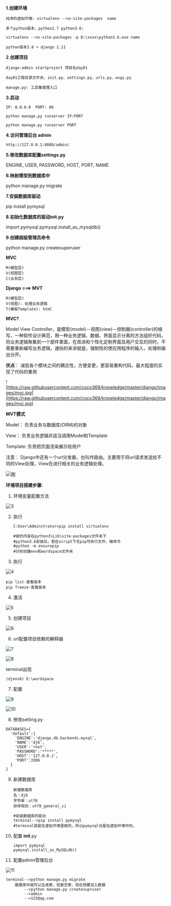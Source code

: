 
**1.创建环境**

```
纯净的虚拟环境: virtualenv --no-site-packages  name

多个python版本，python2.7 python3.6:

virtualenv --no-site-packages -p D:\xxxx\python3.6.exe name

python版本3.6 + django 1.11

```


**2.创建项目**

```
django-admin startproject 项目名day01	

day01工程目录文件夹，init.py、settings.py、urls.py、wsgi.py

manage.py: 工具集管理入口

```


**3.启动**

```
IP: 0.0.0.0  PORT: 80

python manage.py runserver IP:PORT

python manage.py runserver PORT

```


**4.访问管理后台 admin**

```
http://127.0.0.1:8080/admin/
```

**5.修改数据库配置settings.py**

ENGINE, USER, PASSWORD, HOST, PORT, NAME

**6.映射模型到数据库中**

python manage.py migrate

**7.安装数据库驱动**

pip install pymysql

**8.初始化数据库的驱动init.py**

import pymysql
pymysql.install_as_mysqldb()

**9.创建超级管理员命令**

python manage.py createsuperuser



**MVC**

```
M(模型层)
V(视图层)
C(业务层)
```

**Django ===> MVT**

```
M(模型层)
V(视图): 处理业务逻辑
T(模板Template): html
```


**MVC?**

Model View  Controller，是模型(model)－视图(view)－控制器(controller)的缩写，一种软件设计典范，用一种业务逻辑、数据、界面显示分离的方法组织代码，将业务逻辑聚集到一个部件里面，在改进和个性化定制界面及用户交互的同时，不需要重新编写业务逻辑，通俗的来讲就是，强制性的使应用程序的输入，处理和输出分开。

**优点**：
减低各个模块之间的耦合性，方便变更，更容易重构代码，最大程度的实现了代码的重用



![https://raw.githubusercontent.com/coco369/knowledge/master/django/images/mvc.jpg](https://raw.githubusercontent.com/coco369/knowledge/master/django/images/mvc.jpg)



**MVT模式**

Model： 负责业务与数据库(ORM)的对象

View： 负责业务逻辑并适当调用Model和Template

Template: 负责把页面渲染展示给用户

注意： Django中还有一个url分发器，也叫作路由。主要用于将url请求发送给不同的View处理，View在进行相关的业务逻辑处理。





![图](https://github.com/coco369/knowledge/raw/master/django/images/mvc_request_response.png)





**环境项目搭建步骤:**

1.  环境变量配置方法

![3](../../../image/3.png)



2. 执行

   ```
   C:User\Adminstrator>pip install virtualenv

   #装的内容在python3\Lib\site-packages文件夹下
   #python3.6安装后，若在script下无pip可执行文件，输命令
   #python -m ensurepip
   #分别创建env和wordspace文件夹
   ```

3. 执行


![4](../../../image/4.png)

```
pip list-查看版本
pip freeze-查看版本
```



4. 激活

![5](../../../image/5.jpg)



5. 创建项目

![6](../../../image/6.jpg)

6.  url配置项目依赖的解释器

![7](../../../image/7.jpg)



![8](../../../image/8.png)

terminal出现

	(djenv6) E:\wordspace

7. 配置

![9](../../../image/9.jpg)



![10](../../../image/10.jpg)

8. 修改setting.py

```
DATABASES={
  'default':{
    'ENGINE':'django.db.backends.mysql',
    'NAME':'dj6',
    'USER':'root',
    'PASSWORD':'*****',
    'HOST':'127.0.0.1',
    'PORT':3306
  }
}	
```

9. 新建数据库

   ```
   新建数据库
   名：dj6
   字符串：utf8
   排序规则：utf8_general_ci

   #安装数据库的驱动
   terminal-->pip install pymysql
   #terminal就是在虚拟环境里面的，所以pymysql也是在虚拟环境中的。
   ```

10. 配置 __init__.py

    ```
    import pymysql
    pymysql.install_as_MySQLdb()
    ```

11. 配置admin管理后台

![11](../../../image/11.png)

```
terminal-->python manage.py migrate
	数据库中就可以生成表，但是空表，现在想要加入数据
		-->python manage.py createsupruser
		-->admin
		-->123@qq.com
```

